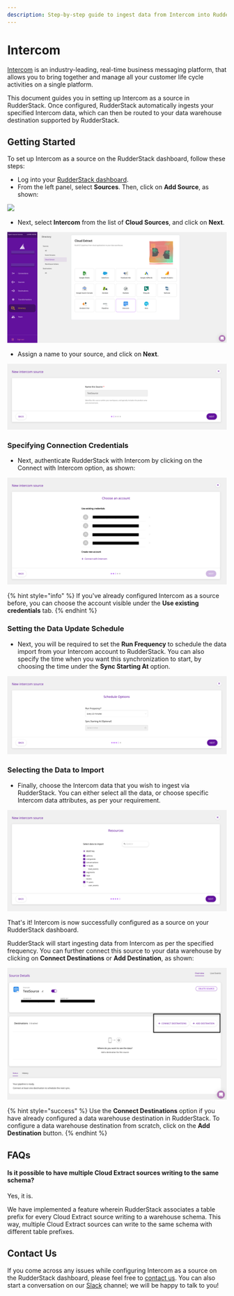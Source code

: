 ```yaml
---
description: Step-by-step guide to ingest data from Intercom into RudderStack.
---
```


# Intercom

[Intercom](https://www.intercom.com/) is an industry-leading, real-time business messaging platform, that allows you to bring together and manage all your customer life cycle activities on a single platform.

This document guides you in setting up Intercom as a source in RudderStack. Once configured, RudderStack automatically ingests your specified Intercom data, which can then be routed to your data warehouse destination supported by RudderStack.

## Getting Started

To set up Intercom as a source on the RudderStack dashboard, follow these steps:

* Log into your [RudderStack dashboard](https://app.rudderlabs.com/signup?type=freetrial).
* From the left panel, select **Sources**. Then, click on **Add Source**, as shown:

![](../.gitbook/assets/1%20%284%29%20%283%29%20%283%29%20%283%29%20%283%29%20%283%29%20%283%29%20%283%29%20%283%29%20%283%29%20%283%29%20%283%29%20%283%29%20%283%29%20%283%29%20%283%29%20%282%29%20%281%29.png)

* Next, select **Intercom** from the list of **Cloud Sources**, and click on **Next**.

![](../.gitbook/assets/2%20%2812%29.png)

* Assign a name to your source, and click on **Next**.

![](../.gitbook/assets/3%20%2810%29.png)

### Specifying Connection Credentials

* Next, authenticate RudderStack with Intercom by clicking on the Connect with Intercom option, as shown: 

![](../.gitbook/assets/4%20%2810%29.png)

{% hint style="info" %}
If you've already configured Intercom as a source before, you can choose the account visible under the **Use existing credentials** tab.
{% endhint %}

### Setting the Data Update Schedule

* Next, you will be required to set the **Run Frequency** to schedule the data import from your Intercom account to RudderStack. You can also specify the time when you want this synchronization to start, by choosing the time under the **Sync Starting At** option.

![](../.gitbook/assets/5%20%2811%29.png)

### Selecting the Data to Import

* Finally, choose the Intercom data that you wish to ingest via RudderStack. You can either select all the data, or choose specific Intercom data attributes, as per your requirement.

![](../.gitbook/assets/6%20%2812%29.png)

That's it! Intercom is now successfully configured as a source on your RudderStack dashboard. 

RudderStack will start ingesting data from Intercom as per the specified frequency. You can further connect this source to your data warehouse by clicking on **Connect Destinations** or **Add Destination**, as shown: 

![](../.gitbook/assets/7%20%287%29.png)

{% hint style="success" %}
Use the **Connect Destinations** option if you have already configured a data warehouse destination in RudderStack. To configure a data warehouse destination from scratch, click on the **Add Destination** button.
{% endhint %}

## FAQs

#### Is it possible to have multiple Cloud Extract sources writing to the same schema?

Yes, it is. 

We have implemented a feature wherein RudderStack associates a table prefix for every Cloud Extract source writing to a warehouse schema. This way, multiple Cloud Extract sources can write to the same schema with different table prefixes.

## Contact Us

If you come across any issues while configuring Intercom as a source on the RudderStack dashboard, please feel free to [contact us](mailto:%20docs@rudderstack.com). You can also start a conversation on our [Slack](https://resources.rudderstack.com/join-rudderstack-slack) channel; we will be happy to talk to you!

